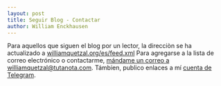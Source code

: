 ```yaml
---
layout: post
title: Seguir Blog - Contactar
author: William Enckhausen
---
```


Para aquellos que siguen el blog por un lector, la direcciòn se ha actualizado a <a href="https://www.williamquetzal.org/es/feed.xml">williamquetzal.org/es/feed.xml</a>  Para agregarse a la lista de correo electrónico o contactarme, [mándame un correo a williamquetzal@tutanota.com](mailto:williamquetzal@tutanota.com). Támbien, publico enlaces a mí [cuenta de Telegram](https://t.me/williamenck).
